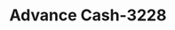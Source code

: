 ---
f_zip-code: 98528
f_state-code: WA
title: Advance Cash-3228
f_phone: 360-275-4000
f_city-only: Belfair
f_address: 24090 Northeast State Route 3 Belfair
f_location-unique-id: '3228'
slug: advance-cash-3228
updated-on: '2024-05-30T13:46:58.046Z'
created-on: '2024-05-30T13:36:59.803Z'
published-on: '2024-05-30T13:54:32.469Z'
f_city-state: cms/city/belfair-wa.md
f_company: cms/company/advance-cash.md
f_state: cms/state/washington.md
layout: '[payday-loan].html'
tags: payday-loan
---